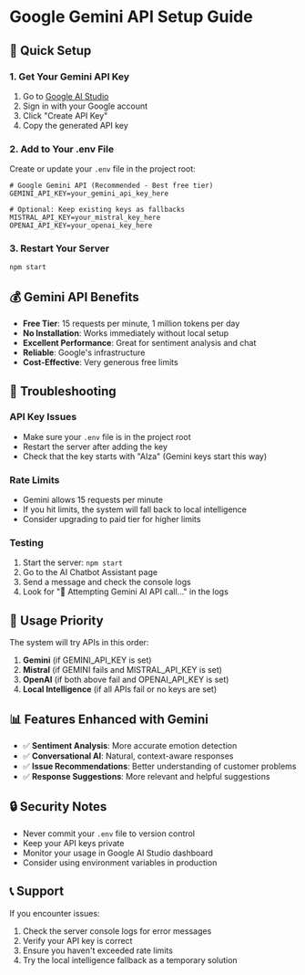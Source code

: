 # Google Gemini API Setup Guide

## 🚀 Quick Setup

### 1. Get Your Gemini API Key
1. Go to [Google AI Studio](https://makersuite.google.com/app/apikey)
2. Sign in with your Google account
3. Click "Create API Key"
4. Copy the generated API key

### 2. Add to Your .env File
Create or update your `.env` file in the project root:

```env
# Google Gemini API (Recommended - Best free tier)
GEMINI_API_KEY=your_gemini_api_key_here

# Optional: Keep existing keys as fallbacks
MISTRAL_API_KEY=your_mistral_key_here
OPENAI_API_KEY=your_openai_key_here
```

### 3. Restart Your Server
```bash
npm start
```

## 💰 Gemini API Benefits

- **Free Tier**: 15 requests per minute, 1 million tokens per day
- **No Installation**: Works immediately without local setup
- **Excellent Performance**: Great for sentiment analysis and chat
- **Reliable**: Google's infrastructure
- **Cost-Effective**: Very generous free limits

## 🔧 Troubleshooting

### API Key Issues
- Make sure your `.env` file is in the project root
- Restart the server after adding the key
- Check that the key starts with "AIza" (Gemini keys start this way)

### Rate Limits
- Gemini allows 15 requests per minute
- If you hit limits, the system will fall back to local intelligence
- Consider upgrading to paid tier for higher limits

### Testing
1. Start the server: `npm start`
2. Go to the AI Chatbot Assistant page
3. Send a message and check the console logs
4. Look for "🤖 Attempting Gemini AI API call..." in the logs

## 🎯 Usage Priority

The system will try APIs in this order:
1. **Gemini** (if GEMINI_API_KEY is set)
2. **Mistral** (if GEMINI fails and MISTRAL_API_KEY is set)
3. **OpenAI** (if both above fail and OPENAI_API_KEY is set)
4. **Local Intelligence** (if all APIs fail or no keys are set)

## 📊 Features Enhanced with Gemini

- ✅ **Sentiment Analysis**: More accurate emotion detection
- ✅ **Conversational AI**: Natural, context-aware responses
- ✅ **Issue Recommendations**: Better understanding of customer problems
- ✅ **Response Suggestions**: More relevant and helpful suggestions

## 🔒 Security Notes

- Never commit your `.env` file to version control
- Keep your API keys private
- Monitor your usage in Google AI Studio dashboard
- Consider using environment variables in production

## 📞 Support

If you encounter issues:
1. Check the server console logs for error messages
2. Verify your API key is correct
3. Ensure you haven't exceeded rate limits
4. Try the local intelligence fallback as a temporary solution
